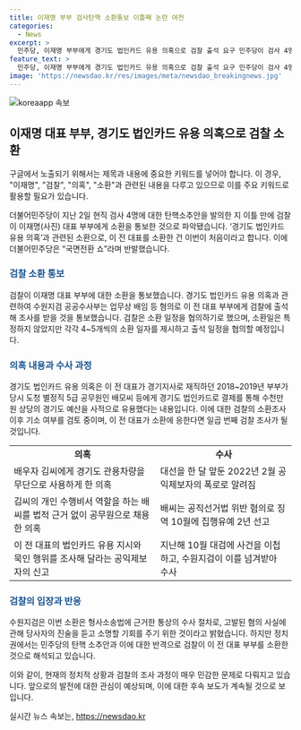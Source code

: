 ```yaml
---
title: 이재명 부부 검사탄핵 소환통보 이틀째 논란 여전
categories:
  - News
excerpt: >
  민주당, 이재명 부부에게 경기도 법인카드 유용 의혹으로 검찰 출석 요구 민주당이 검사 4명을 탄핵한 지 2일 만에 이재명 부부에게 검찰 출석을 요구했다. 이는 경기도 법인카드 유용 의혹과 관련된 것으로, 이에 대한 반발과 혐의 내용이 주목을 끌고 있다. 이는 이 전 대표에 대한 일곱 번째 검찰 조사가 될 것으로, 정치권은 이에 대한 우려를 표명했다.
feature_text: >
  민주당, 이재명 부부에게 경기도 법인카드 유용 의혹으로 검찰 출석 요구 민주당이 검사 4명을 탄핵한 지 2일 만에 이재명 부부에게 검찰 출석을 요구했다. 이는 경기도 법인카드 유용 의혹과 관련된 것으로, 이에 대한 반발과 혐의 내용이 주목을 끌고 있다. 이는 이 전 대표에 대한 일곱 번째 검찰 조사가 될 것으로, 정치권은 이에 대한 우려를 표명했다.
image: 'https://newsdao.kr/res/images/meta/newsdao_breakingnews.jpg'
---
```


<p><img src="https://newsdao.kr/res/images/meta/newsdao_breakingnews.jpg" alt="koreaapp 속보" /></p>

<h2 data-ke-size="size26">이재명 대표 부부, 경기도 법인카드 유용 의혹으로 검찰 소환</h2>

<p>구글에서 노출되기 위해서는 제목과 내용에 중요한 키워드를 넣어야 합니다. 이 경우, "이재명", "검찰", "의혹", "소환"과 관련된 내용을 다루고 있으므로 이를 주요 키워드로 활용할 필요가 있습니다.</p>

<p data-ke-size="size16">더불어민주당이 지난 2일 현직 검사 4명에 대한 탄핵소추안을 발의한 지 이틀 만에 검찰이 이재명(사진) 대표 부부에게 소환을 통보한 것으로 파악됐습니다. ‘경기도 법인카드 유용 의혹’과 관련된 소환으로, 이 전 대표를 소환한 건 이번이 처음이라고 합니다. 이에 더불어민주당은 “국면전환 쇼”라며 반발했습니다.</p>

<h3><b><span style="color: #1a5490;">검찰 소환 통보</span></b></h3>

<p>검찰이 이재명 대표 부부에 대한 소환을 통보했습니다. 경기도 법인카드 유용 의혹과 관련하여 수원지검 공공수사부는 업무상 배임 등 혐의로 이 전 대표 부부에게 검찰에 출석해 조사를 받을 것을 통보했습니다. 검찰은 소환 일정을 협의하기로 했으며, 소환일은 특정하지 않았지만 각각 4~5개씩의 소환 일자를 제시하고 출석 일정을 협의할 예정입니다.</p>

<h3><b><span style="color: #1a5490;">의혹 내용과 수사 과정</span></b></h3>

<p>경기도 법인카드 유용 의혹은 이 전 대표가 경기지사로 재직하던 2018~2019년 부부가 당시 도청 별정직 5급 공무원인 배모씨 등에게 경기도 법인카드로 결제를 통해 수천만 원 상당의 경기도 예산을 사적으로 유용했다는 내용입니다. 이에 대한 검찰의 소환조사 이후 기소 여부를 검토 중이며, 이 전 대표가 소환에 응한다면 일곱 번째 검찰 조사가 될 것입니다.</p>

<table>
  <tr>
    <td style="text-align: center; height: 17px;"><b>의혹</b></td>
    <td style="text-align: center; height: 17px;"><b>수사</b></td>
  </tr>
  <tr>
    <td>배우자 김씨에게 경기도 관용차량을 무단으로 사용하게 한 의혹</td>
    <td>대선을 한 달 앞둔 2022년 2월 공익제보자의 폭로로 알려짐</td>
  </tr>
  <tr>
    <td>김씨의 개인 수행비서 역할을 하는 배씨를 법적 근거 없이 공무원으로 채용한 의혹</td>
    <td>배씨는 공직선거법 위반 혐의로 징역 10월에 집행유예 2년 선고</td>
  </tr>
  <tr>
    <td>이 전 대표의 법인카드 유용 지시와 묵인 행위를 조사해 달라는 공익제보자의 신고</td>
    <td>지난해 10월 대검에 사건을 이첩하고, 수원지검이 이를 넘겨받아 수사</td>
  </tr>
</table>

<h3><b><span style="color: #1a5490;">검찰의 입장과 반응</span></b></h3>

<p>수원지검은 이번 소환은 형사소송법에 근거한 통상의 수사 절차로, 고발된 혐의 사실에 관해 당사자의 진술을 듣고 소명할 기회를 주기 위한 것이라고 밝혔습니다. 하지만 정치권에서는 민주당의 탄핵 소추안과 이에 대한 반격으로 검찰이 이 전 대표 부부를 소환한 것으로 해석되고 있습니다.</p>

<p>이와 같이, 현재의 정치적 상황과 검찰의 조사 과정이 매우 민감한 문제로 다뤄지고 있습니다. 앞으로의 발전에 대한 관심이 예상되며, 이에 대한 후속 보도가 계속될 것으로 보입니다.</p>
실시간 뉴스 속보는, <a href="https://newsdao.kr" rel="dofollow">https://newsdao.kr</a>


